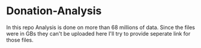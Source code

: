 # Donation-Analysis
In this repo Analysis is done on more than 68 millions of data.
Since the files were in GBs they can't be uploaded here
I'll try to provide seperate link for those files.
